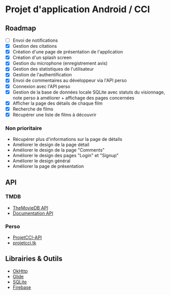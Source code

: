 # Projet d'application Android / CCI

## Roadmap
* [ ] Envoi de notifications
* [x] Gestion des citations
* [x] Création d'une page de présentation de l'application
* [x] Création d'un splash screen
* [x] Gestion du microphone (enregistrement avis)
* [x] Gestion des statistiques de l'utilisateur
* [x] Gestion de l'authentification
* [x] Envoi de commentaires au développeur via l'API perso
* [x] Connexion avec l'API perso
* [x] Gestion de la base de données locale SQLite avec statuts du visionnage, note perso à améliorer + affichage des pages concernées
* [x] Afficher la page des détails de chaque film
* [x] Recherche de films
* [x] Récupérer une liste de films à découvrir

### Non prioritaire
* Récupérer plus d'informations sur la page de détails
* Améliorer le design de la page détail
* Améliorer le design de la page "Comments"
* Améliorer le design des pages "Login" et "Signup"
* Améliorer le design général
* Améliorer la page de présentation

## API
### TMDB
* [TheMovieDB API](https://www.themoviedb.org/?language=fr)
* [Documentation API](https://developers.themoviedb.org/3/getting-started/introduction)

### Perso
* [ProjetCCI-API](https://github.com/TSO68/ProjetCCI-API)
* [projetcci.tk](https://projetcci.tk/)

## Librairies & Outils
* [OkHttp](https://square.github.io/okhttp/)
* [Glide](https://bumptech.github.io/glide/)
* [SQLite](https://www.sqlite.org/index.html)
* [Firebase](https://firebase.google.com/)